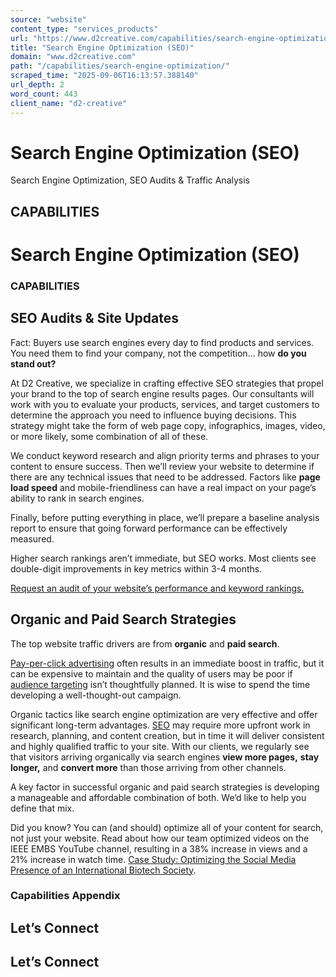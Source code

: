 ```yaml
---
source: "website"
content_type: "services_products"
url: "https://www.d2creative.com/capabilities/search-engine-optimization/"
title: "Search Engine Optimization (SEO)"
domain: "www.d2creative.com"
path: "/capabilities/search-engine-optimization/"
scraped_time: "2025-09-06T16:13:57.388140"
url_depth: 2
word_count: 443
client_name: "d2-creative"
---
```


# Search Engine Optimization (SEO)

Search Engine Optimization, SEO Audits & Traffic Analysis

## CAPABILITIES

# Search Engine Optimization (SEO)

### CAPABILITIES

## SEO Audits & Site Updates

Fact: Buyers use search engines every day to find products and services. You need them to find your company, not the competition… how **do you stand out?**

At D2 Creative, we specialize in crafting effective SEO strategies that propel your brand to the top of search engine results pages. Our consultants will work with you to evaluate your products, services, and target customers to determine the approach you need to influence buying decisions. This strategy might take the form of web page copy, infographics, images, video, or more likely, some combination of all of these.

We conduct keyword research and align priority terms and phrases to your content to ensure success. Then we’ll review your website to determine if there are any technical issues that need to be addressed. Factors like **page load speed** and mobile-friendliness can have a real impact on your page’s ability to rank in search engines.

Finally, before putting everything in place, we’ll prepare a baseline analysis report to ensure that going forward performance can be effectively measured.

Higher search rankings aren’t immediate, but SEO works. Most clients see double-digit improvements in key metrics within 3-4 months.

[Request an audit of your website’s performance and keyword rankings.](/contact-us/)

## Organic and Paid Search Strategies

The top website traffic drivers are from **organic** and **paid search**.

[Pay-per-click advertising](/digital-glossary/pay-per-click-advertising/) often results in an immediate boost in traffic, but it can be expensive to maintain and the quality of users may be poor if [audience targeting](/target-audience-segmentation/) isn’t thoughtfully planned. It is wise to spend the time developing a well-thought-out campaign.

Organic tactics like search engine optimization are very effective and offer significant long-term advantages. [SEO](/digital-glossary/search-engine-optimization/) may require more upfront work in research, planning, and content creation, but in time it will deliver consistent and highly qualified traffic to your site. With our clients, we regularly see that visitors arriving organically via search engines **view more pages,** **stay longer,** and **convert more** than those arriving from other channels.

A key factor in successful organic and paid search strategies is developing a manageable and affordable combination of both. We’d like to help you define that mix.

Did you know? You can (and should) optimize all of your content for search, not just your website. Read about how our team optimized videos on the IEEE EMBS YouTube channel, resulting in a 38% increase in views and a 21% increase in watch time. [Case Study: Optimizing the Social Media Presence of an International Biotech Society](/our-work/biotech-youtube-optimization/).

### Capabilities Appendix

## Let’s Connect

## Let’s Connect